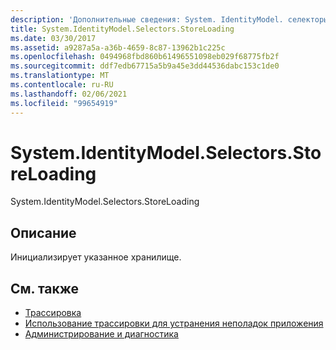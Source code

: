 ```yaml
---
description: 'Дополнительные сведения: System. IdentityModel. селекторы. Сторелоадинг'
title: System.IdentityModel.Selectors.StoreLoading
ms.date: 03/30/2017
ms.assetid: a9287a5a-a36b-4659-8c87-13962b1c225c
ms.openlocfilehash: 0494968fbd860b61496551098eb029f68775fb2f
ms.sourcegitcommit: ddf7edb67715a5b9a45e3dd44536dabc153c1de0
ms.translationtype: MT
ms.contentlocale: ru-RU
ms.lasthandoff: 02/06/2021
ms.locfileid: "99654919"
---
```

# <a name="systemidentitymodelselectorsstoreloading"></a>System.IdentityModel.Selectors.StoreLoading

System.IdentityModel.Selectors.StoreLoading  
  
## <a name="description"></a>Описание  

 Инициализирует указанное хранилище.  
  
## <a name="see-also"></a>См. также

- [Трассировка](index.md)
- [Использование трассировки для устранения неполадок приложения](using-tracing-to-troubleshoot-your-application.md)
- [Администрирование и диагностика](../index.md)
